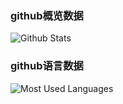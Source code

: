 ### github概览数据
![Github Stats](https://github-readme-stats.vercel.app/api?username=AlaskaChinese&show_icons=true&theme=gradient&count_private=true)

### github语言数据
![Most Used Languages](https://github-readme-stats.vercel.app/api/top-langs/?username=AlaskaChinese&theme=ambient_gradient&layout=compact)

<!--
**AlaskaChinese/AlaskaChinese** is a ✨ _special_ ✨ repository because its `README.md` (this file) appears on your GitHub profile.

Here are some ideas to get you started:

- 🔭 I’m currently working on ...
- 🌱 I’m currently learning ...
- 👯 I’m looking to collaborate on ...
- 🤔 I’m looking for help with ...
- 💬 Ask me about ...
- 📫 How to reach me: ...
- 😄 Pronouns: ...
- ⚡ Fun fact: ...
-->

